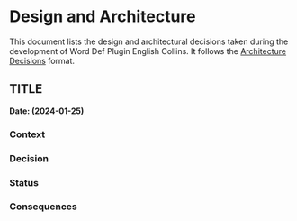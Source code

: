 # Design and Architecture

This document lists the design and architectural decisions taken
during the development of Word Def Plugin English Collins. It follows
the [Architecture Decisions](https://cognitect.com/blog/2011/11/15/documenting-architecture-decisions.html) format.

## TITLE

**Date: (2024-01-25)**


### Context

### Decision

### Status

### Consequences
